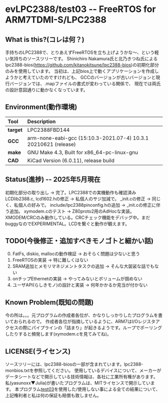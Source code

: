 # evLPC2388/test03 -- FreeRTOS for ARM7TDMI-S/LPC2388

## What is this?(コレは何？)
手持ちのLPC2388で、とりあえずFreeRTOSを立ち上げようかな～、という軽い気持ちのソースツリーです。
Shinichiro Nakamura氏と北乃きつね氏によるlpc2388-bios(https://github.com/kitanokitsune/lpc2388-bios)の初期化部分のみを使用しています。
当初は、上記bios上で動くアプリケーションを作成しようかと考えていたのですけれども、
GCCのバージョンが古いバージョンと現行バージョンでは、.mapファイルの書式が変わっている関係で、
現在では両氏の設計意図通りに動かなくなっています。

## Environment(動作環境)
Tool                    | Description
:-----------------------|:---------------------------------------------------------------
**target**              | LPC2388FBD144
**GCC**                 | arm-none-eabi-gcc (15:10.3-2021.07-4) 10.3.1 20210621 (release)
**make**                | GNU Make 4.3, Built for x86_64-pc-linux-gnu
**CAD**                 | KiCad Version (6.0.11), release build

## Status(進捗) -- 2025年5月現在
初期化部分の取り出し -> 完了。LPC2388での実機動作も確認済み
LCDlib2388.c, lcd1602.hの修正 -> 私個人のサジ加減で。
_init.cの修正 -> 同じく、私個人の好みで。
include/lpc2388pinconfig.hの追加 -> _init.cの修正に伴う追加。
xymodem.cのテスト -> Z80proto2用のAdHocな実装。XMODEM/CRCのみ動作している。CRCチェック機能をデバッグ中。まだbuggyなのでEXPERIMENTAL。LCDを繋ぐと動作が観えます。

## TODO(今後修正・追加すべきモノゴトと細かい話)
0. FatFs, diskio, mallocの動作検証 -> おそらく問題は少ないと思う
1. FreeRTOSの実装 -> 特に難しくはない
2. SRAM追加とメモリマネジメントタスクの追加 -> そんな大袈裟な話でもない
3. onチップEthernetの実装 -> やってみないとボリュームが掴めない
4. ユーザAPI(らしきモノ)の設計と実装 -> 何年かかるか見当が付かない

## Known Problem(既知の問題)
今の所は。。。元プログラムの作成者各位が、かなりしっかりしたプログラムを書いておられるので。
作成者各位が指摘しているように、ARM7はI/Oレジスタアクセスの際にパイプラインの「詰まり」が起きるようです。ループでポーリングしたりすると頻発します(xymodem.cを見てみてね)。

## LICENSE(ライセンス)
ソースツリーには、lpc2388-biosの一部が含まれています。lpc2388-monbios.txtを参照してください。
使用しているデバイスについて、メーカーがデータシートなどで開示している技術情報は、各社に工業所有権があります。
私(yasunoxx▼Julia)が書いたプログラムは、MITライセンスで開示しています。
本プログラム[test03](https://github.com/yasunoxx/evLPC2388/srcs/test03)を使用した/使用しない事による全ての結果について、上記権利者と私は何の保証も賠償も致しません。
